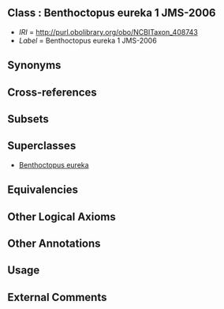 
## Class : Benthoctopus eureka 1 JMS-2006

 * *IRI* = http://purl.obolibrary.org/obo/NCBITaxon_408743
 * *Label* = Benthoctopus eureka 1 JMS-2006

## Synonyms


## Cross-references


## Subsets


## Superclasses

 * [Benthoctopus eureka](../../NCBITaxon/42/NCBITaxon_408742.md)

## Equivalencies


## Other Logical Axioms


## Other Annotations


## Usage


## External Comments

